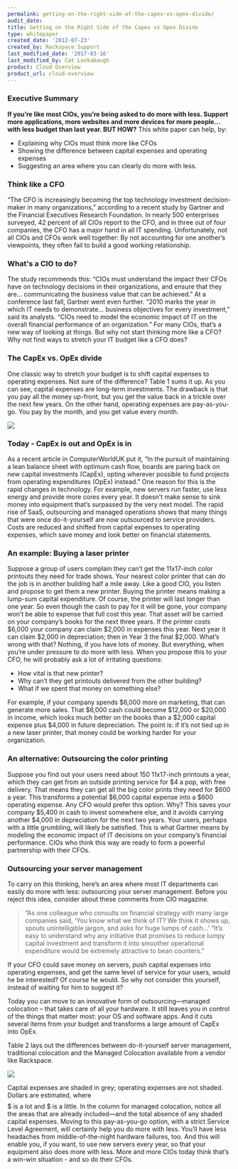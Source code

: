 ```yaml
---
permalink: getting-on-the-right-side-of-the-capex-vs-opex-divide/
audit_date:
title: Getting on the Right Side of the Capex vs Opex Divide
type: whitepaper
created_date: '2012-07-23'
created_by: Rackspace Support
last_modified_date: '2017-03-16'
last_modified_by: Cat Lookabaugh
product: Cloud Overview
product_url: cloud-overview
---
```


### Executive Summary

**If you’re like most CIOs, you’re being asked to do more with less.
Support more applications, more websites and more devices for more
people... with less budget than last year. BUT HOW?** This white
paper can help, by:

-   Explaining why CIOs must think more like CFOs
-   Showing the difference between capital expenses and operating expenses
-   Suggesting an area where you can clearly do more with less.

### Think like a CFO

“The CFO is increasingly becoming the top technology investment
decision-maker in many organizations,” according to a recent study by
Gartner and the Financial Executives Research Foundation. In nearly 500
enterprises surveyed, 42 percent of all CIOs report to the CFO, and in
three out of four companies, the CFO has a major hand in all IT
spending. Unfortunately, not all CIOs and CFOs work well together: By
not accounting for one another’s viewpoints, they often fail to build a
good working relationship.

### What's a CIO to do?

The study recommends this: “CIOs must understand the impact their CFOs
have on technology decisions in their organizations, and ensure that
they are... communicating the business value that can be achieved.” At a
conference last fall, Gartner went even further. “2010 marks the year in
which IT needs to demonstrate... business objectives for every
investment,” said its analysts. “CIOs need to model the economic impact
of IT on the overall financial performance of an organization.” For many
CIOs, that’s a new way of looking at things. But why not start thinking
more like a CFO? Why not find ways to stretch your IT budget like a CFO
does?

### The CapEx vs. OpEx divide

One classic way to stretch your budget is to shift capital expenses to
operating expenses. Not sure of the difference? Table 1 sums it up. As
you can see, capital expenses are long-term investments. The drawback is
that you pay all the money up-front, but you get the value back in a
trickle over the next few years. On the other hand, operating expenses
are pay-as-you-go. You pay by the month, and you get value every month.

<img src="{% asset_path cloud-overview/getting-on-the-right-side-of-the-capex-vs-opex-divide/table1_capex.png %}" />

### Today - CapEx is out and OpEx is in

As a recent article in ComputerWorldUK put it, “In the pursuit of
maintaining a lean balance sheet with optimum cash flow, boards are
paring back on new capital investments (CapEx), opting wherever possible
to fund projects from operating expenditures (OpEx) instead.” One reason
for this is the rapid changes in technology. For example, new servers
run faster, use less energy and provide more cores every year. It
doesn’t make sense to sink money into equipment that’s surpassed by the
very next model. The rapid rise of SaaS, outsourcing and managed
operations shows that many things that were once do-it-yourself are now
outsourced to service providers. Costs are reduced and shifted from
capital expenses to operating expenses, which save money and look better
on financial statements.

### An example: Buying a laser printer

Suppose a group of users complain they can’t get the 11x17-inch color
printouts they need for trade shows. Your nearest color printer that can
do the job is in another building half a mile away. Like a good CIO, you
listen and propose to get them a new printer. Buying the printer means
making a lump-sum capital expenditure. Of course, the printer will last
longer than one year. So even though the cash to pay for it will be
gone, your company won’t be able to expense that full cost this year.
That asset will be carried on your company’s books for the next three
years. If the printer costs $6,000 your company can claim $2,000 in
expenses this year. Next year it can claim $2,000 in depreciation; then
in Year 3 the final $2,000. What’s wrong with that? Nothing, if you
have lots of money. But everything, when you’re under pressure to do
more with less. When you propose this to your CFO, he will probably ask
a lot of irritating questions:

-   How vital is that new printer?
-   Why can’t they get printouts delivered from the other building?
-   What if we spent that money on something else?

For example, if your company spends $6,000 more on marketing, that can
generate more sales. That $6,000 cash could become $12,000 or $20,000
in income, which looks much better on the books than a $2,000 capital
expense plus $4,000 in future depreciation. The point is: if it’s not
tied up in a new laser printer, that money could be working harder for
your organization.

### An alternative: Outsourcing the color printing

Suppose you find out your users need about 150 11x17-inch printouts a
year, which they can get from an outside printing service for $4 a pop,
with free delivery. That means they can get all the big color prints
they need for $600 a year. This transforms a potential $6,000 capital
expense into a $600 operating expense. Any CFO would prefer this
option. Why? This saves your company $5,400 in cash to invest somewhere
else, and it avoids carrying another $4,000 in depreciation for the
next two years. Your users, perhaps with a little grumbling, will likely
be satisfied. This is what Gartner means by modeling the economic impact
of IT decisions on your company’s financial performance. CIOs who think
this way are ready to form a powerful partnership with their CFOs.

### Outsourcing your server management

To carry on this thinking, here’s an area where most IT departments can
easily do more with less: outsourcing your server management. Before you
reject this idea, consider about these comments from CIO magazine.

> “As one colleague who consults on financial strategy with many large
companies said, ‘You know what we think of IT? We think it shows up,
spouts unintelligible jargon, and asks for huge lumps of cash...’
“It’s easy to understand why any initiative that promises to reduce
lumpy capital investment and transform it into smoother operational
expenditure would be extremely attractive to bean counters.”

If your CFO could save money on servers, push capital expenses into
operating expenses, and get the same level of service for your users,
would he be interested? Of course he would. So why not consider this
yourself, instead of waiting for him to suggest it?

Today you can move to an innovative form of outsourcing—managed
colocation – that takes care of all your hardware. It still leaves you
in control of the things that matter most: your OS and software apps.
And it cuts several items from your budget and transforms a large amount
of CapEx into OpEx.

Table 2 lays out the differences between do-it-yourself server
management, traditional colocation and the Managed Colocation available
from a vendor like Rackspace.

<img src="{% asset_path cloud-overview/getting-on-the-right-side-of-the-capex-vs-opex-divide/table2_capex.png %}" />

Capital expenses are shaded in grey; operating expenses are not shaded.
Dollars are estimated, where $$$$$ is a lot and $ is a little. In
the column for managed colocation, notice all the areas that are already
included—and the total absence of any shaded capital expenses. Moving to
this pay-as-you-go option, with a strict Service Level Agreement, will
certainly help you do more with less. You’ll have less headaches from
middle-of-the-night hardware failures, too. And this will enable you, if
you want, to use new servers every year, so that your equipment also
does more with less. More and more CIOs today think that’s a win-win
situation - and so do their CFOs.


